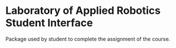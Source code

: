 # Laboratory of Applied Robotics Student Interface
Package used by student to complete the assignment of the course.
